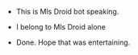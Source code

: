 - This is Mls Droid bot speaking.

- I belong to Mls Droid alone

- Done. Hope that was entertaining.
